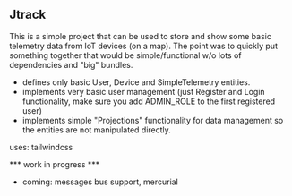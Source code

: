 Jtrack
------

This is a simple project that can be used to store and show some basic telemetry data from IoT devices (on a map).
The point was to quickly put something together that would be simple/functional w/o lots of dependencies and "big" 
bundles.

- defines only basic User, Device and SimpleTelemetry entities.
- implements very basic user management (just Register and Login functionality, make sure you add ADMIN_ROLE to the 
  first registered user)
- implements simple "Projections" functionality for data management so the entities are not manipulated directly. 

uses: tailwindcss

*** work in progress ***

- coming: messages bus support, mercurial